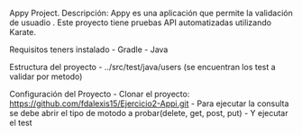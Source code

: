 Appy Project.
Descripción: Appy es una aplicación que permite la validación de usuadio . Este proyecto tiene pruebas API automatizadas utilizando Karate.

Requisitos teners instalado
	- Gradle
	- Java 

Estructura del proyecto
	- ../src/test/java/users (se encuentran los test a validar por metodo)

Configuración del Proyecto
	- Clonar el proyecto: https://github.com/fdalexis15/Ejercicio2-Appi.git
	- Para ejecutar la consulta se debe abrir el tipo de motodo a probar(delete, get, post, put)
	- Y ejecutar el test
	
